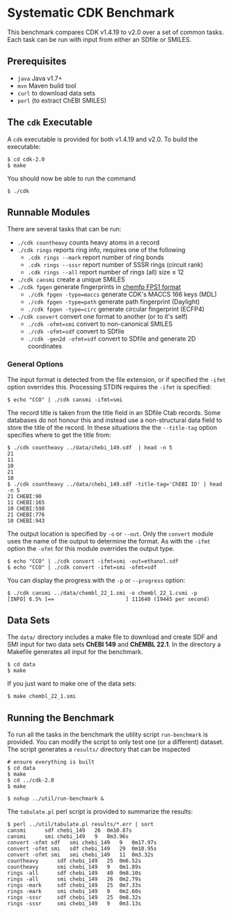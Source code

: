 # Systematic CDK Benchmark

This benchmark compares CDK v1.4.19 to v2.0 over a set of common tasks. Each 
task can be run with input from either an SDfile or SMILES.

## Prerequisites

 * ``java`` Java v1.7+
 * ``mvn`` Maven build tool
 * ``curl`` to download data sets
 * ``perl`` (to extract ChEBI SMILES)

## The ``cdk`` Executable

A ``cdk`` executable is provided for both v1.4.19 and v2.0. To build the executable:

```
$ cd cdk-2.0
$ make
```

You should now be able to run the command

```
$ ./cdk
```

## Runnable Modules

There are several tasks that can be run:

- ``./cdk countheavy`` counts heavy atoms in a record
- ``./cdk rings`` reports ring info, requires one of the following
  - ``.cdk rings --mark`` report number of ring bonds
  - ``.cdk rings --sssr`` report number of SSSR rings (circuit rank)
  - ``.cdk rings --all`` report number of rings (all) size ≤ 12
- ``./cdk cansmi`` create a unique SMILES
- ``./cdk fpgen`` generate fingerprints in [chemfp FPS1 format](https://www.ncbi.nlm.nih.gov/pmc/articles/PMC3606241/)
	- ``./cdk fpgen -type=maccs`` generate CDK's MACCS 166 keys (MDL)
	- ``./cdk fpgen -type=path`` generate path fingerprint (Daylight)
	- ``./cdk fpgen -type=circ`` generate circular fingerprint (ECFP4)
- ``./cdk convert`` convert one format to another (or to it's self)
  - ``./cdk -ofmt=smi`` convert to non-canonical SMILES
  - ``./cdk -ofmt=sdf`` convert to SDfile
  - ``./cdk -gen2d -ofmt=sdf`` convert to SDfile and generate 2D coordinates

### General Options

The input format is detected from the file extension, or if specified the ``-ifmt`` option overrides this. Processing STDIN requires the ``-ifmt`` is specified:

```
$ echo "CCO" | ./cdk cansmi -ifmt=smi
```

The record title is taken from the title field in an SDfile Ctab records. Some databases do not honour this and instead use a non-structural data field to 
store the title of the record. In these situations the the ``--title-tag`` option specifies where to get the title from:

``` 
$ ./cdk countheavy ../data/chebi_149.sdf  | head -n 5
21
11
10
21
10
$ ./cdk countheavy ../data/chebi_149.sdf -title-tag='ChEBI ID' | head -n 5
21 CHEBI:90
11 CHEBI:165
10 CHEBI:598
21 CHEBI:776
10 CHEBI:943
```

The output location is specified by ``-o`` or ``--out``. Only the ``convert`` module uses the name of the output to determine the format. As with the ``-ifmt`` option the ``-ofmt`` for this module overrides the output type.

```
$ echo "CCO" | ./cdk convert -ifmt=smi -out=ethanol.sdf
$ echo "CCO" | ./cdk convert -ifmt=smi -ofmt=sdf
```

You can display the progress with the ``-p`` or ``--progress`` option:

```
$ ./cdk cansmi ../data/chembl_22_1.smi -o chembl_22_1.csmi -p
[INFO] 6.5% [==                       ] 111640 (19445 per second)
```

## Data Sets

The ``data/`` directory includes a make file to download and create SDF and SMI
input for two data sets **ChEBI 149** and **ChEMBL 22.1**. In the directory
a Makefile generates all input for the benchmark.

```
$ cd data
$ make
```

If you just want to make one of the data sets:

```
$ make chembl_22_1.smi
```

## Running the Benchmark

To run all the tasks in the benchmark the utility script ``run-benchmark`` is
provided. You can modify the script to only test one (or a different) dataset.
The script generates a ``results/`` directory that can be inspected

```
# ensure everything is built
$ cd data
$ make
$ cd ../cdk-2.0
$ make

$ nohup ../util/run-benchmark &
```

The ``tabulate.pl`` perl script is provided to summarize the results:

```
$ perl ../util/tabulate.pl results/*.err | sort
cansmi  	sdf	chebi_149	26	0m10.87s
cansmi  	smi	chebi_149	9	0m3.96s
convert -ofmt sdf  	smi	chebi_149	9	0m17.97s
convert -ofmt smi  	sdf	chebi_149	29	0m10.95s
convert -ofmt smi  	smi	chebi_149	11	0m3.32s
countheavy  	sdf	chebi_149	25	0m6.52s
countheavy  	smi	chebi_149	9	0m1.89s
rings -all  	sdf	chebi_149	40	0m8.10s
rings -all  	smi	chebi_149	26	0m2.79s
rings -mark  	sdf	chebi_149	25	0m7.33s
rings -mark  	smi	chebi_149	9	0m2.60s
rings -sssr  	sdf	chebi_149	25	0m8.32s
rings -sssr  	smi	chebi_149	9	0m3.13s
```
